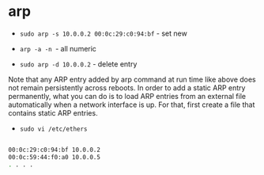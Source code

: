 # arp

* `sudo arp -s 10.0.0.2 00:0c:29:c0:94:bf` - set new 

* `arp -a -n `- all numeric

* `sudo arp -d 10.0.0.2` - delete entry

Note that any ARP entry added by arp command at run time like above does not remain persistently across reboots. In order to add a static ARP entry permanently, what you can do is to load ARP entries from an external file automatically when a network interface is up. For that, first create a file that contains static ARP entries.

* `sudo vi /etc/ethers`

```bash

00:0c:29:c0:94:bf 10.0.0.2
00:0c:59:44:f0:a0 10.0.0.5
. . . .
```
